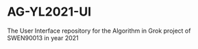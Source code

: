 # AG-YL2021-UI
The User Interface repository for the Algorithm in Grok project of SWEN90013 in year 2021
